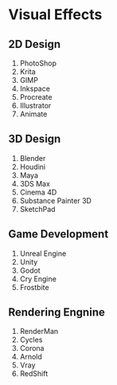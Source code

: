 # Visual Effects

## 2D Design

1. PhotoShop
2. Krita
3. GIMP
4. Inkspace
5. Procreate
6. Illustrator
7. Animate

## 3D Design

1. Blender
2. Houdini
3. Maya
4. 3DS Max
5. Cinema 4D
6. Substance Painter 3D
7. SketchPad

## Game Development

1. Unreal Engine
2. Unity
3. Godot
4. Cry Engine
5. Frostbite

## Rendering Engnine

1. RenderMan
2. Cycles
3. Corona
4. Arnold
5. Vray
6. RedShift